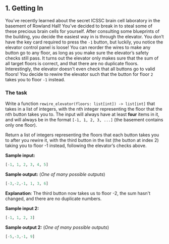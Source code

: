 ## 1. Getting In
You’ve recently learned about the secret ICSSC brain cell laboratory in the 
basement of Rowland Hall! You’ve decided to break in to steal some of these 
precious brain cells for yourself. After consulting some blueprints of the 
building, you decide the easiest way in is through the elevator. You don’t 
have the key card required to press the `-1` button, but luckily, you notice 
the elevator control panel is loose! You can reorder the wires to make any 
button go to any floor, as long as you make sure the elevator’s safety checks 
still pass. It turns out the elevator only makes sure that the sum of all 
target floors is correct, and that there are no duplicate floors. Interestingly, 
the elevator doesn't even check that all buttons go to valid floors! You decide 
to rewire the elevator such that the button for floor `2` takes you to floor `-1` 
instead.

### The task
Write a function `rewire_elevator(floors: list[int]) -> list[int]` that takes in a list of
integers, with the nth integer representing the floor that the nth button 
takes you to. The input will always have at least **four** items in it, and will 
always be in the format `[-1, 1, 2, 3, ...]` (the basement
contains only one floor).

Return a list of integers representing the floors that each
button takes you to after you rewire it, with the third button in the list
(the button at index 2) taking you to floor -1 instead, following the 
elevator’s checks above.

**Sample input:**
```python
[-1, 1, 2, 3, 4, 5]
```
**Sample output:** (_One of many possible outputs_)
```python
[-3,-2,-1, 1, 3, 6]
```
**Explanation**: The third button now takes us to floor -2, the sum hasn't changed,
and there are no duplicate numbers.

**Sample input 2:**
```python
[-1, 1, 2, 3]
```
**Sample output 2:**  (_One of many possible outputs_)
```python
[-5,-3,-1, 9]
```